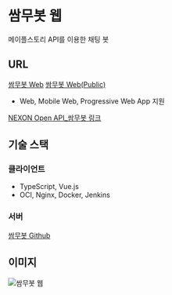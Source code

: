 # 쌈무봇 웹

메이플스토리 API를 이용한 채팅 봇

## URL

[쌈무봇 Web](https://smweb.mukho.r-e.kr)
[쌈무봇 Web(Public)](https://ssammubot.vercel.app)

- Web, Mobile Web, Progressive Web App 지원

[NEXON Open API\_쌈무봇 링크](https://openapi.nexon.com/ko/curation-app/200100/)

## 기술 스택

### 클라이언트

- TypeScript, Vue.js
- OCI, Nginx, Docker, Jenkins

### 서버

[쌈무봇 Github](https://github.com/mukhoplus/ssammubot)

## 이미지

![쌈무봇 웹](https://github.com/user-attachments/assets/4268aaa6-c750-46e5-a72d-3d30b6696f03)
